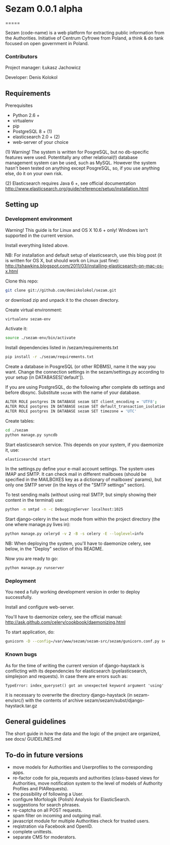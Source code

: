 # Sezam 0.0.1 alpha
=====

Sezam (code-name) is a web platform for extracting public information from the Authorities. Initiative of Centrum Cyfrowe from Poland, a think & do tank focused on open government in Poland.

### Contributors
Project manager: Łukasz Jachowicz

Developer: Denis Kolokol

## Requirements
Prerequisites
  - Python 2.6 + 
  - virtualenv
  - pip
  - PostgreSQL 8 + (1)
  - elasticsearch 2.0 + (2)
  - web-server of your choice

(1) Warning! The system is written for PosgreSQL, but no db-specific features were used. Potentitally any other relational(!) database management system can be used, such as MySQL. However the system hasn't been tested on anything except PosgreSQL, so, if you use anything else, do it on your own risk.

(2) Elasticsearch requires Java 6 +, see official documentation http://www.elasticsearch.org/guide/reference/setup/installation.html

## Setting up
### Development environment
Warning! This guide is for Linux and OS X 10.6 + only! Windows isn't supported in the current version.

Install everything listed above.

NB: For installation and default setup of elasticsearch, use this blog post (it is written for OS X, but should work on Linux just fine):
http://tshawkins.blogspot.com/2011/03/installing-elasticsearch-on-mac-os-x.html

Clone this repo:
```bash
git clone git://github.com/deniskolokol/sezam.git
```
or download zip and unpack it to the chosen directory.

Create virtual environment:
```bash
virtualenv sezam-env
```

Activate it:
```bash
source ./sezam-env/bin/activate
```

Install dependencies listed in /sezam/requirements.txt
```bash
pip install -r ./sezam/requirements.txt
```

Create a database in PosgreSQL (or other RDBMS), name it the way you want. Change the connection settings in the sezam/settings.py according to your setup (in DATABASES['default']).

If you are using PostgreSQL, do the following after complete db settings and before dbsync. Substitute `sezam` with the name of your database.
```bash
ALTER ROLE postgres IN DATABASE sezam SET client_encoding = 'UTF8';
ALTER ROLE postgres IN DATABASE sezam SET default_transaction_isolation = 'read committed';
ALTER ROLE postgres IN DATABASE sezam SET timezone = 'UTC'
```

Create tables:
```bash
cd ./sezam
python manage.py syncdb
```

Start elasticsearch service. This depends on your system, if you daemonize it, use:
```bash
elasticsearchd start
```

In the settings.py define your e-mail account settings. The system uses IMAP and SMTP. It can check mail in different mailboxes (should be specified in the MAILBOXES key as a dictionary of mailboxes' params), but only one SMTP server (in the keys of the "SMTP settings" section).

To test sending mails (without using real SMTP, but simply showing their content in the terminal) use:
```bash
python -m smtpd -n -c DebuggingServer localhost:1025
```

Start django-celery in the `beat` mode from within the project directory (the one where manage.py lives in):
```bash
python manage.py celeryd -v 2 -B -s celery -E --loglevel=info
```
NB: When deploying the system, you'll have to daemonize celery, see below, in the "Deploy" section of this README.

Now you are ready to go:
```bash
python manage.py runserver
```

### Deployment
You need a fully working development version in order to deploy successfully.

Install and configure web-server.

You'll have to daemonize celery, see the official manual: http://ask.github.com/celery/cookbook/daemonizing.html

To start application, do:
```bash
gunicorn -D --config=/var/www/sezam/sezam-src/sezam/gunicorn.conf.py sezam.wsgi:application
```

### Known bugs
As for the time of writing the current version of django-haystack is conflicting with its dependencies for elasticsearch (pyelasticsearch, simplejson and requests). In case there are errors such as:
```
TypeError: index_queryset() got an unexpected keyword argument 'using'
```
it is necessary to overwrite the directory django-haystack (in sezam-env/src/) with the contents of archive sezam/sezam/subst/django-haystack.tar.gz

## General guidelines
The short guide in how the data and the logic of the project are organized, see docs/ GUIDELINES.md

## To-do in future versions
- move models for Authorities and Userprofiles to the corresponding apps.
- re-factor code for pia_requests and authorities (class-based views for Authorities, move notification system to the level of models of Authority Profiles and PIARequests).
- the possibility of following a User.
- configure Morfologik (Polish) Analysis for ElasticSearch.
- suggestions for search phrases.
- re-captcha on all POST requests.
- spam filter on incoming and outgoing mail.
- javascript module for multiple Authorities check for trusted users.
- reqistration via Facebook and OpenID.
- complete unittests.
- separate CMS for moderators.
